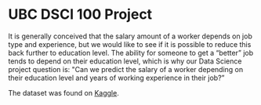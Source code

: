 # UBC DSCI 100 Project

It is generally conceived that the salary amount of a worker depends on job type and experience, but we would like to see if it is possible to reduce this back further to education level. The ability for someone to get a “better” job tends to depend on their education level, which is why our Data Science project question is: "Can we predict the salary of a worker depending on their education level and years of working experience in their job?”

The dataset was found on [Kaggle](https://www.kaggle.com/datasets/mrsimple07/salary-prediction-data).
